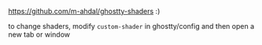 https://github.com/m-ahdal/ghostty-shaders :)

to change shaders, modify `custom-shader` in ghostty/config and then open a new tab or window
